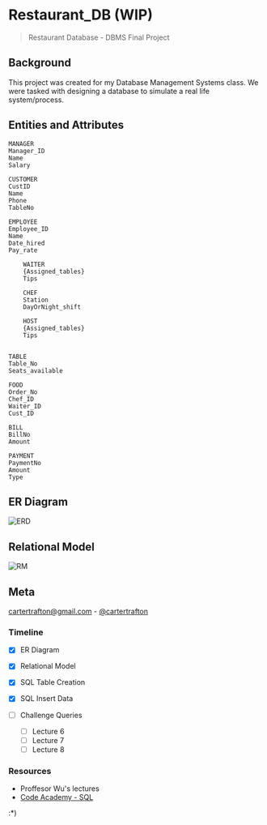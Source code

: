 # Restaurant_DB (WIP)
>Restaurant Database - DBMS Final Project


## Background
This project was created for my Database Management Systems class. We were tasked with designing a database to simulate a real life system/process.

## Entities and Attributes
```
MANAGER 
Manager_ID
Name
Salary

CUSTOMER 
CustID
Name
Phone
TableNo

EMPLOYEE
Employee_ID
Name
Date_hired
Pay_rate

	WAITER
	{Assigned_tables}
	Tips

	CHEF
	Station
	DayOrNight_shift
	
	HOST
	{Assigned_tables}
 	Tips


TABLE 
Table_No
Seats_available

FOOD
Order_No
Chef_ID
Waiter_ID
Cust_ID

BILL 
BillNo
Amount

PAYMENT 
PaymentNo
Amount
Type
```

## ER Diagram
![ERD](https://raw.githubusercontent.com/cartertrafton/restaurant_db/master/ERD.png)

## Relational Model
![RM](https://raw.githubusercontent.com/cartertrafton/restaurant_db/master/RM.png)


## Meta
cartertrafton@gmail.com - [@cartertrafton](https://github.com/cartertrafton/)

### Timeline
- [x] ER Diagram
- [x] Relational Model
- [x] SQL Table Creation 
- [x] SQL Insert Data

- [ ] Challenge Queries
  - [ ] Lecture 6
  - [ ] Lecture 7
  - [ ] Lecture 8

### Resources
- Proffesor Wu's lectures
- [Code Academy - SQL](https://www.codecademy.com/learn/learn-sql)

:*)
